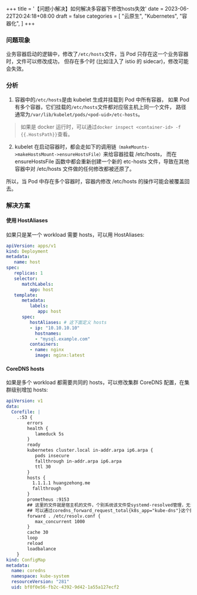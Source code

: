 +++
title = '【问题小解决】如何解决多容器下修改hosts失效'
date = 2023-06-22T20:24:18+08:00
draft = false
categories = [
    "云原生",
    "Kubernetes",
    "容器化",
]
+++

### 问题现象

业务容器启动的逻辑中，修改了`/etc/hosts`文件，当 Pod 只存在这一个业务容器时，文件可以修改成功，
但存在多个时 (比如注入了 istio 的 sidecar)，修改可能会失效。

### 分析

1. 容器中的`/etc/hosts`是由 kubelet 生成并挂载到 Pod 中所有容器，
如果 Pod 有多个容器，它们挂载的`/etc/hosts`文件都对应宿主机上同一个文件，
路径通常为`/var/lib/kubelet/pods/<pod-uid>/etc-hosts`。

> 如果是 docker 运行时，可以通过`docker inspect <container-id> -f {{.HostsPath}}`查看。

2. kubelet 在启动容器时，都会走如下的调用链`（makeMounts->makeHostsMount->ensureHostsFile）`来给容器挂载 /etc/hosts，
而在 ensureHostsFile 函数中都会重新创建一个新的 etc-hosts 文件，导致在其他容器中对 /etc/hosts 文件做的任何修改都被还原了。

所以，当 Pod 中存在多个容器时，容器内修改 /etc/hosts 的操作可能会被覆盖回去。

### 解决方案

#### 使用 HostAliases

如果只是某一个 workload 需要 hosts，可以用 HostAliases:

<!--more-->

```yaml
apiVersion: apps/v1
kind: Deployment
metadata:
   name: host
spec:
   replicas: 1
   selector:
      matchLabels:
         app: host
   template:
      metadata:
         labels:
            app: host
      spec:
         hostAliases: # 这下面定义 hosts
         - ip: "10.10.10.10"
           hostnames:
           - "mysql.example.com"
         containers:
         - name: nginx
           image: nginx:latest
```

#### CoreDNS hosts

如果是多个 workload 都需要共同的 hosts，可以修改集群 CoreDNS 配置，在集群级别增加 hosts:

```yaml
apiVersion: v1
data:
  Corefile: |
    .:53 {
        errors
        health {
           lameduck 5s
        }
        ready
        kubernetes cluster.local in-addr.arpa ip6.arpa {
           pods insecure
           fallthrough in-addr.arpa ip6.arpa
           ttl 30
        }
        hosts {
          1.1.1.1 huangzehong.me
          fallthrough
        }
        prometheus :9153
        ## 这里的文件就是宿主机的文件，个别系统该文件受systemd-resolved管理，无法直接改动
        ## 可以通过coredns_forward_request_total{k8s_app="kube-dns"}这个指标看到多少请求被转发至上游
        forward . /etc/resolv.conf {
           max_concurrent 1000
        }
        cache 30
        loop
        reload
        loadbalance
    }
kind: ConfigMap
metadata:
  name: coredns
  namespace: kube-system
  resourceVersion: "281"
  uid: bf0f0e56-fb2c-4392-9d42-1a55a127ecf2
```
